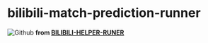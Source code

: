 # bilibili-match-prediction-runner 
![Github](https://img.shields.io/github/license/My-Github-Repositories/bilibili-helper-runer)
**from [BILIBILI-HELPER-RUNER](https://github.com/KurenaiRyu/bilibili-helper-runer)**
